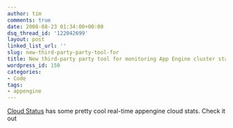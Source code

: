 ```yaml
---
author: tim
comments: true
date: 2008-08-23 01:34:00+00:00
dsq_thread_id: '122042699'
layout: post
linked_list_url: ''
slug: new-third-party-party-tool-for
title: New third-party party tool for monitoring App Engine cluster status
wordpress_id: 150
categories:
- Code
tags:
- appengine
---
```


[Cloud Status](http://www.cloudstatus.com/appengine) has some pretty cool
real-time appengine cloud stats. Check it out